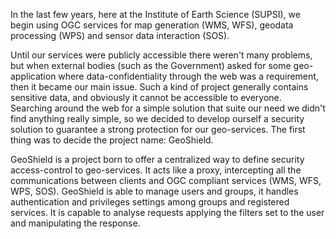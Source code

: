 In the last few years, here at the Institute of Earth Science (SUPSI), we begin using OGC services for map generation (WMS, WFS), geodata processing (WPS) and sensor data interaction (SOS).

Until our services were publicly accessible there weren't many problems, but when external bodies (such as the Government) asked for some geo-application where data-confidentiality through the web was a requirement, then it became our main issue. Such a kind of project generally contains sensitive data, and obviously it cannot be accessible to everyone.
Searching around the web for a simple solution that suite our need we didn't find anything really simple, so we decided to develop ourself a security solution to guarantee a strong protection for our geo-services. The first thing was to decide the project name: GeoShield.

GeoShield is a project born to offer a centralized way to define security access-control to geo-services. It acts like a proxy, intercepting all the communications between clients and OGC compliant services (WMS, WFS, WPS, SOS).
GeoShield is able to manage users and groups, it handles authentication and privileges settings among groups and registered services. It is capable to analyse requests applying the filters set to the user and manipulating the response.